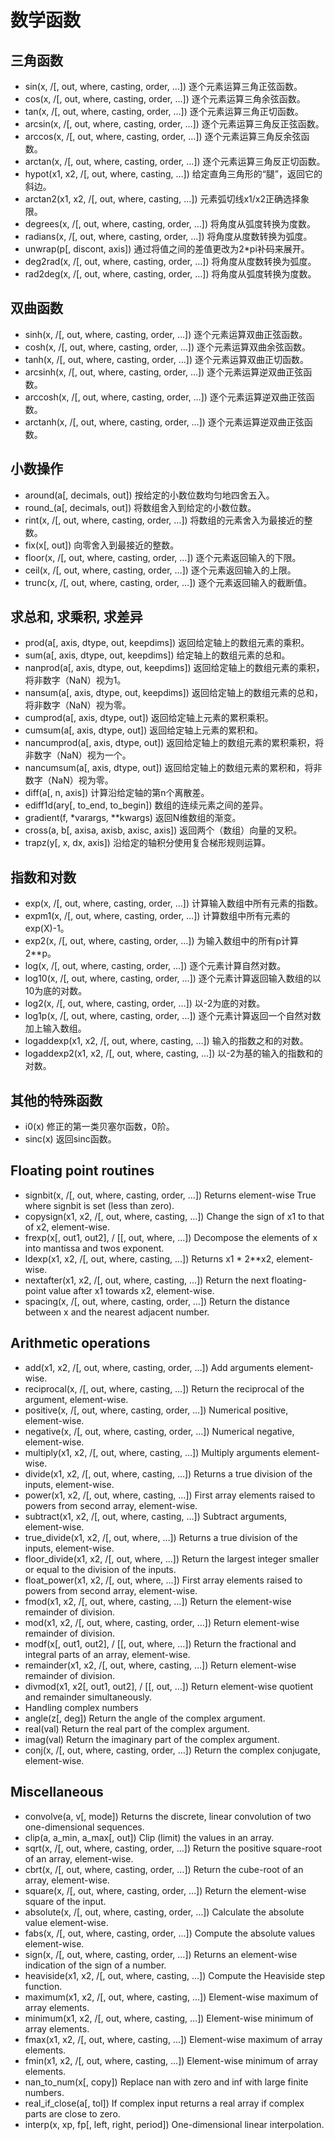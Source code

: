 # 数学函数

## 三角函数

- sin(x, /[, out, where, casting, order, …])	逐个元素运算三角正弦函数。
- cos(x, /[, out, where, casting, order, …])	逐个元素运算三角余弦函数。
- tan(x, /[, out, where, casting, order, …])	逐个元素运算三角正切函数。
- arcsin(x, /[, out, where, casting, order, …])	逐个元素运算三角反正弦函数。
- arccos(x, /[, out, where, casting, order, …])	逐个元素运算三角反余弦函数。
- arctan(x, /[, out, where, casting, order, …])	逐个元素运算三角反正切函数。
- hypot(x1, x2, /[, out, where, casting, …])	给定直角三角形的“腿”，返回它的斜边。
- arctan2(x1, x2, /[, out, where, casting, …])	元素弧切线x1/x2正确选择象限。
- degrees(x, /[, out, where, casting, order, …])	将角度从弧度转换为度数。
- radians(x, /[, out, where, casting, order, …])	将角度从度数转换为弧度。
- unwrap(p[, discont, axis])	通过将值之间的差值更改为2*pi补码来展开。
- deg2rad(x, /[, out, where, casting, order, …])	将角度从度数转换为弧度。
- rad2deg(x, /[, out, where, casting, order, …])	将角度从弧度转换为度数。

## 双曲函数

- sinh(x, /[, out, where, casting, order, …])	逐个元素运算双曲正弦函数。
- cosh(x, /[, out, where, casting, order, …])	逐个元素运算双曲余弦函数。
- tanh(x, /[, out, where, casting, order, …])	逐个元素运算双曲正切函数。
- arcsinh(x, /[, out, where, casting, order, …])	逐个元素运算逆双曲正弦函数。
- arccosh(x, /[, out, where, casting, order, …])	逐个元素运算逆双曲正弦函数。
- arctanh(x, /[, out, where, casting, order, …])	逐个元素运算逆双曲正弦函数。

## 小数操作

- around(a[, decimals, out])	按给定的小数位数均匀地四舍五入。
- round_(a[, decimals, out])	将数组舍入到给定的小数位数。
- rint(x, /[, out, where, casting, order, …])	将数组的元素舍入为最接近的整数。
- fix(x[, out])	向零舍入到最接近的整数。
- floor(x, /[, out, where, casting, order, …])	逐个元素返回输入的下限。
- ceil(x, /[, out, where, casting, order, …])	逐个元素返回输入的上限。
- trunc(x, /[, out, where, casting, order, …])	逐个元素返回输入的截断值。

## 求总和, 求乘积, 求差异

- prod(a[, axis, dtype, out, keepdims])	返回给定轴上的数组元素的乘积。
- sum(a[, axis, dtype, out, keepdims])	给定轴上的数组元素的总和。
- nanprod(a[, axis, dtype, out, keepdims])	返回给定轴上的数组元素的乘积，将非数字（NaN）视为1。
- nansum(a[, axis, dtype, out, keepdims])	返回给定轴上的数组元素的总和，将非数字（NaN）视为零。
- cumprod(a[, axis, dtype, out])	返回给定轴上元素的累积乘积。
- cumsum(a[, axis, dtype, out])	返回给定轴上元素的累积和。
- nancumprod(a[, axis, dtype, out])	返回给定轴上的数组元素的累积乘积，将非数字（NaN）视为一个。
- nancumsum(a[, axis, dtype, out])	返回给定轴上的数组元素的累积和，将非数字（NaN）视为零。
- diff(a[, n, axis])	计算沿给定轴的第n个离散差。
- ediff1d(ary[, to_end, to_begin]) 数组的连续元素之间的差异。
- gradient(f, *varargs, **kwargs)	返回N维数组的渐变。
- cross(a, b[, axisa, axisb, axisc, axis])	返回两个（数组）向量的叉积。
- trapz(y[, x, dx, axis])	沿给定的轴积分使用复合梯形规则运算。

## 指数和对数

- exp(x, /[, out, where, casting, order, …])	计算输入数组中所有元素的指数。
- expm1(x, /[, out, where, casting, order, …])	计算数组中所有元素的exp(X)-1。
- exp2(x, /[, out, where, casting, order, …])	为输入数组中的所有p计算2**p。
- log(x, /[, out, where, casting, order, …])	逐个元素计算自然对数。
- log10(x, /[, out, where, casting, order, …])	逐个元素计算返回输入数组的以10为底的对数。
- log2(x, /[, out, where, casting, order, …])	以-2为底的对数。
- log1p(x, /[, out, where, casting, order, …])	逐个元素计算返回一个自然对数加上输入数组。
- logaddexp(x1, x2, /[, out, where, casting, …])	输入的指数之和的对数。
- logaddexp2(x1, x2, /[, out, where, casting, …])	以-2为基的输入的指数和的对数。

## 其他的特殊函数

- i0(x)	修正的第一类贝塞尔函数，0阶。
- sinc(x)	返回sinc函数。

## Floating point routines

- signbit(x, /[, out, where, casting, order, …])	Returns element-wise True where signbit is set (less than zero).
- copysign(x1, x2, /[, out, where, casting, …])	Change the sign of x1 to that of x2, element-wise.
- frexp(x[, out1, out2], / [[, out, where, …])	Decompose the elements of x into mantissa and twos exponent.
- ldexp(x1, x2, /[, out, where, casting, …])	Returns x1 * 2**x2, element-wise.
- nextafter(x1, x2, /[, out, where, casting, …])	Return the next floating-point value after x1 towards x2, element-wise.
- spacing(x, /[, out, where, casting, order, …])	Return the distance between x and the nearest adjacent number.

## Arithmetic operations

- add(x1, x2, /[, out, where, casting, order, …])	Add arguments element-wise.
- reciprocal(x, /[, out, where, casting, …])	Return the reciprocal of the argument, element-wise.
- positive(x, /[, out, where, casting, order, …])	Numerical positive, element-wise.
- negative(x, /[, out, where, casting, order, …])	Numerical negative, element-wise.
- multiply(x1, x2, /[, out, where, casting, …])	Multiply arguments element-wise.
- divide(x1, x2, /[, out, where, casting, …])	Returns a true division of the inputs, element-wise.
- power(x1, x2, /[, out, where, casting, …])	First array elements raised to powers from second array, element-wise.
- subtract(x1, x2, /[, out, where, casting, …])	Subtract arguments, element-wise.
- true_divide(x1, x2, /[, out, where, …])	Returns a true division of the inputs, element-wise.
- floor_divide(x1, x2, /[, out, where, …])	Return the largest integer smaller or equal to the division of the inputs.
- float_power(x1, x2, /[, out, where, …])	First array elements raised to powers from second array, element-wise.
- fmod(x1, x2, /[, out, where, casting, …])	Return the element-wise remainder of division.
- mod(x1, x2, /[, out, where, casting, order, …])	Return element-wise remainder of division.
- modf(x[, out1, out2], / [[, out, where, …])	Return the fractional and integral parts of an array, element-wise.
- remainder(x1, x2, /[, out, where, casting, …])	Return element-wise remainder of division.
- divmod(x1, x2[, out1, out2], / [[, out, …])	Return element-wise quotient and remainder simultaneously.
- Handling complex numbers
- angle(z[, deg])	Return the angle of the complex argument.
- real(val)	Return the real part of the complex argument.
- imag(val)	Return the imaginary part of the complex argument.
- conj(x, /[, out, where, casting, order, …])	Return the complex conjugate, element-wise.

## Miscellaneous

- convolve(a, v[, mode])	Returns the discrete, linear convolution of two one-dimensional sequences.
- clip(a, a_min, a_max[, out])	Clip (limit) the values in an array.
- sqrt(x, /[, out, where, casting, order, …])	Return the positive square-root of an array, element-wise.
- cbrt(x, /[, out, where, casting, order, …])	Return the cube-root of an array, element-wise.
- square(x, /[, out, where, casting, order, …])	Return the element-wise square of the input.
- absolute(x, /[, out, where, casting, order, …])	Calculate the absolute value element-wise.
- fabs(x, /[, out, where, casting, order, …])	Compute the absolute values element-wise.
- sign(x, /[, out, where, casting, order, …])	Returns an element-wise indication of the sign of a number.
- heaviside(x1, x2, /[, out, where, casting, …])	Compute the Heaviside step function.
- maximum(x1, x2, /[, out, where, casting, …])	Element-wise maximum of array elements.
- minimum(x1, x2, /[, out, where, casting, …])	Element-wise minimum of array elements.
- fmax(x1, x2, /[, out, where, casting, …])	Element-wise maximum of array elements.
- fmin(x1, x2, /[, out, where, casting, …])	Element-wise minimum of array elements.
- nan_to_num(x[, copy])	Replace nan with zero and inf with large finite numbers.
- real_if_close(a[, tol])	If complex input returns a real array if complex parts are close to zero.
- interp(x, xp, fp[, left, right, period])	One-dimensional linear interpolation.